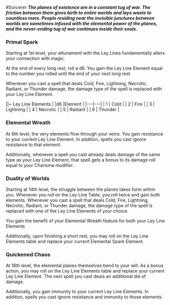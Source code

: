 #Sorcerer
***The planes of existence are in a constant tug of war. The friction between them gives birth to entire worlds and lays waste to countless more. People residing near the invisible junctures between worlds are sometimes infused with the elemental power of the planes, and the never-ending tug of war continues inside their souls.***

### Primal Spark
Starting at 1st level, your attunement with the Ley Lines fundamentally alters your connection with magic.

At the end of every long rest, roll a d6. You gain the Ley Line Element equal to the number you rolled until the end of your next long rest.

Whenever you cast a spell that deals Cold, Fire, Lightning, Necrotic, Radiant, or Thunder damage, the damage type of the spell is replaced with your Ley Line Element.

||~ Ley Line Elements |
|d6 |Element |
|---|---|
| 1 | Cold |
| 2 | Fire |
| 3 | Lightning |
| 4 | Necrotic |
| 5 | Radiant |
| 6 | Thunder |

### Elemental Wreath
At 6th level, the very elements flow through your veins. You gain resistance to your current Ley Line Element. In addition, spells you cast ignore resistance to that element.

Additionally, whenever a spell you cast already deals damage of the same type as your Ley Line Element, that spell gets a bonus to its damage roll equal to your Charisma modifier.

### Duality of Worlds
Starting at 14th level, the struggle between the planes takes form within you. Whenever you roll on the Ley Line Table, you roll twice and gain both elements. Whenever you cast a spell that deals Cold, Fire, Lightning, Necrotic, Radiant, or Thunder damage, the damage type of the spell is replaced with one of the Ley Line Elements of your choice.

You gain the benefit of your Elemental Wreath feature for both your Ley Line Elements

Additionally, upon finishing a short rest, you may roll on the Ley Line Elements table and replace your current Elemental Spark Element.

### Quickened Chaos
At 18th level, the elemental planes themselves bend to your will. As a bonus action, you may roll on the Ley Line Elements table and replace your current Ley Line Element. The next spell you cast deals an additional die of damage.

Additionally, you gain immunity to your current Ley Line Elements. In addition, spells you cast ignore resistance and immunity to those elements.